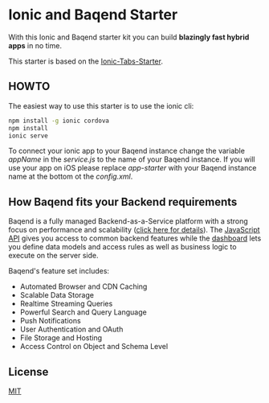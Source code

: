 # Ionic and Baqend Starter

With this Ionic and Baqend starter kit you can build **blazingly fast hybrid apps** in no time.

This starter is based on the [Ionic-Tabs-Starter](https://github.com/driftyco/ionic-starter-tabs).

## HOWTO

The easiest way to use this starter is to use the ionic cli:
 
 ```bash
 npm install -g ionic cordova
 npm install
 ionic serve
 ```
 
 To connect your ionic app to your Baqend instance change the variable _appName_ in the _service.js_ to the name of your Baqend instance. If you will use your app on iOS please
 replace _app-starter_ with your Baqend instance name at the bottom ot the _config.xml_.
 
## How Baqend fits your Backend requirements

Baqend is a fully managed Backend-as-a-Service platform with a strong focus on performance and scalability ([click here for details](http://blog.baqend.com/post/139788321880/bringing-web-performance-to-the-next-level-an)). The [JavaScript API](http://www.baqend.com/js-sdk/latest/baqend.html) gives you access to common backend features while the [dashboard](http://www.baqend.com/guide/#baqend-dashboard) lets you define data models and access rules as well as business logic to execute on the server side.

Baqend's feature set includes: 

* Automated Browser and CDN Caching
* Scalable Data Storage
* Realtime Streaming Queries
* Powerful Search and Query Language
* Push Notifications
* User Authentication and OAuth
* File Storage and Hosting
* Access Control on Object and Schema Level

## License
 
[MIT](https://github.com/Baqend/ionic-starter/blob/master/LICENSE) 
